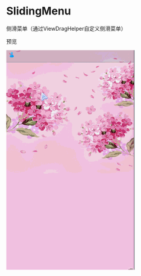 # SlidingMenu
侧滑菜单（通过ViewDragHelper自定义侧滑菜单）

预览

![image](https://github.com/dgyqll/SlidingMenu/blob/master/app/src/main/res/drawable/20170613.gif)

